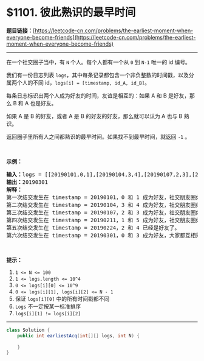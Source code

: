 # $1101. 彼此熟识的最早时间

**题目链接：**[https://leetcode-cn.com/problems/the-earliest-moment-when-everyone-become-friends](https://leetcode-cn.com/problems/the-earliest-moment-when-everyone-become-friends)

---

<div class="content__1Y2H">
 <div class="notranslate">
  <p>在一个社交圈子当中，有&nbsp;<code>N</code>&nbsp;个人。每个人都有一个从&nbsp;<code>0</code> 到&nbsp;<code>N-1</code>&nbsp;唯一的 id&nbsp;编号。</p> 
  <p>我们有一份日志列表&nbsp;<code>logs</code>，其中每条记录都包含一个非负整数的时间戳，以及分属两个人的不同&nbsp;id，<code>logs[i] = [timestamp, id_A, id_B]</code>。</p> 
  <p>每条日志标识出两个人成为好友的时间，友谊是相互的：如果 A 和 B 是好友，那么 B 和 A 也是好友。</p> 
  <p>如果 A 是 B 的好友，或者 A 是 B 的好友的好友，那么就可以认为 A 也与 B 熟识。</p> 
  <p>返回圈子里所有人之间都熟识的最早时间。如果找不到最早时间，就返回 <code>-1</code> 。</p> 
  <p>&nbsp;</p> 
  <p><strong>示例：</strong></p> 
  <pre class="language-text"><strong>输入：</strong>logs = [[20190101,0,1],[20190104,3,4],[20190107,2,3],[20190211,1,5],[20190224,2,4],[20190301,0,3],[20190312,1,2],[20190322,4,5]], N = 6
<strong>输出：</strong>20190301
<strong>解释：</strong>
第一次结交发生在 timestamp = 20190101，0 和 1 成为好友，社交朋友圈如下 [0,1], [2], [3], [4], [5]。
第二次结交发生在 timestamp = 20190104，3 和 4 成为好友，社交朋友圈如下 [0,1], [2], [3,4], [5].
第三次结交发生在 timestamp = 20190107，2 和 3 成为好友，社交朋友圈如下 [0,1], [2,3,4], [5].
第四次结交发生在 timestamp = 20190211，1 和 5 成为好友，社交朋友圈如下 [0,1,5], [2,3,4].
第五次结交发生在 timestamp = 20190224，2 和 4 已经是好友了。
第六次结交发生在 timestamp = 20190301，0 和 3 成为好友，大家都互相熟识了。
</pre> 
  <p>&nbsp;</p> 
  <p><strong>提示：</strong></p> 
  <ol> 
   <li><code>1 &lt;= N &lt;= 100</code></li> 
   <li><code>1 &lt;= logs.length &lt;= 10^4</code></li> 
   <li><code>0 &lt;= logs[i][0] &lt;= 10^9</code></li> 
   <li><code>0 &lt;= logs[i][1], logs[i][2] &lt;= N - 1</code></li> 
   <li>保证 <code>logs[i][0]</code> 中的所有时间戳都不同</li> 
   <li><code>Logs</code>&nbsp;不一定按某一标准排序</li> 
   <li><code>logs[i][1] != logs[i][2]</code></li> 
  </ol> 
 </div>
</div>

---

```java
class Solution {
    public int earliestAcq(int[][] logs, int N) {
        
    }
}
```